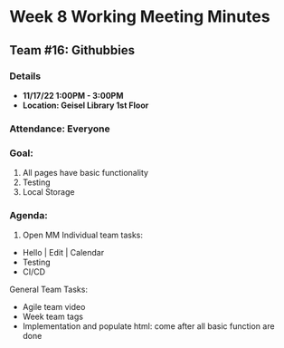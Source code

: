 # Week 8 Working Meeting Minutes
## Team #16: Githubbies
### Details 
- **11/17/22 1:00PM - 3:00PM**
- **Location: Geisel Library 1st Floor**

### Attendance: Everyone

### Goal:

1. All pages have basic functionality
2. Testing
3. Local Storage

### Agenda:
 
1. Open MM
Individual team tasks:
  - Hello | Edit | Calendar
  - Testing
  - CI/CD
  
General Team Tasks:
  - Agile team video
  - Week team tags
  - Implementation and populate html: come after all basic function are done
